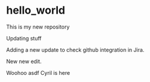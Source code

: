 # hello_world
This is my new repository

Updating stuff

Adding a new update to check github integration in Jira. 

New new edit.

Woohoo
asdf
Cyril is here
